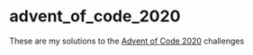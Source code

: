 # advent_of_code_2020

These are my solutions to the [Advent of Code 2020](https://adventofcode.com/2020#) challenges
